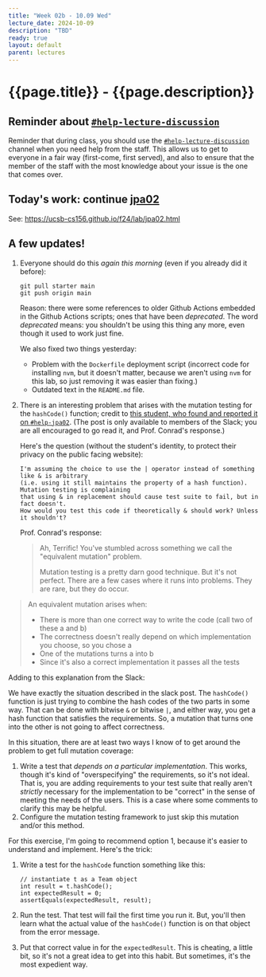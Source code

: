 ```yaml
---
title: "Week 02b - 10.09 Wed"
lecture_date: 2024-10-09
description: "TBD"
ready: true
layout: default
parent: lectures
---
```


# {{page.title}} - {{page.description}}

## Reminder about [`#help-lecture-discussion`]({{site.slack_help_lecture_discussion}}) 
Reminder that during class, you should use the [`#help-lecture-discussion`]({{site.slack_help_lecture_discussion}}) channel when you need help from the staff.   This allows us to get to everyone in a fair way (first-come, first served), and also to ensure that the member of the staff with the most knowledge about your issue is the one that comes over.

## Today's work: continue [jpa02](https://ucsb-cs156.github.io/f24/lab/jpa02.html)

See: <https://ucsb-cs156.github.io/f24/lab/jpa02.html>

## A few updates!

1. Everyone should do this *again this morning* (even if you already did it before):
   ```
   git pull starter main
   git push origin main
   ```

   Reason: there were some references to older Github Actions embedded in the Github Actions scripts; ones that have been *deprecated*.  The word *deprecated* means: you shouldn't be using this thing any more, even though it used to work just fine.

   We also fixed two things yesterday:
   * Problem with the `Dockerfile` deployment script (incorrect code for installing `nvm`, but it doesn't matter, because we aren't using `nvm` for this lab, so just removing it was easier than fixing.)
   * Outdated text in the `README.md` file.
    
2. There is an interesting problem that arises with the mutation testing for the `hashCode()` function; credit to [this student, who found and reported it on `#help-jpa02`](https://ucsb-cs156-f24.slack.com/archives/C07RC2580UR/p1728449151605459).   (The post is only available to members of the Slack; you are all encouraged to go read it, and Prof. Conrad's response.)

   Here's the question (without the student's identity, to protect their privacy on the public facing website):

   ```
   I'm assuming the choice to use the | operator instead of something like & is arbitrary
   (i.e. using it still maintains the property of a hash function). Mutation testing is complaining
   that using & in replacement should cause test suite to fail, but in fact doesn't.
   How would you test this code if theoretically & should work? Unless it shouldn't?
   ```

   Prof. Conrad's response:

   > Ah, Terrific! You've stumbled across something we call the "equivalent mutation" problem.
   > 
   > Mutation testing is a pretty darn good technique. But it's not perfect. There are a few cases where it runs into problems. They are rare, but they do occur.
   >
  > An equivalent mutation arises when:
  > * There is more than one correct way to write the code (call two of these a and b)
  > * The correctness doesn't really depend on which implementation you choose, so you chose a
  > * One of the mutations turns a into b
  > * Since it's also a correct implementation it passes all the tests

  Adding to this explanation from the Slack: 

  We have exactly the situation described in the slack post.  The `hashCode()` function is just trying to combine the hash codes of the two parts in some way.  That can be done with bitwise `&` or bitwise `|`, and either way, you get a hash function that satisfies the requirements.   So, a mutation that turns one into the other is not going to affect correctness.

  In this situation, there are at least two ways I know of to get around the problem to get full mutation coverage:
  
  1. Write a test that *depends on a particular implementation*.  This works, though it's kind of "overspecifying" the requirements, so it's not ideal. That is, you are adding requirements to your test suite that really aren't *strictly* necessary for the implementation to be "correct" in the sense of meeting the needs of the users.   This is a case where some comments to clarify this may be helpful. 
  2. Configure the mutation testing framework to just skip this mutation and/or this method.

  For this exercise, I'm going to recommend option 1, because it's easier to understand and implement.  Here's the trick:

  1. Write a test for the `hashCode` function something like this:
     ```
     // instantiate t as a Team object
     int result = t.hashCode();
     int expectedResult = 0;
     assertEquals(expectedResult, result);
     ```

  2. Run the test.  That test will fail the first time you run it.  But, you'll then learn what the actual value of the `hashCode()` function is on that object from the error message.
  3. Put that correct 
     value in for the `expectedResult`.  This is cheating, a little bit, so it's not a great idea to get into this habit.   But sometimes, it's the most expedient way.

